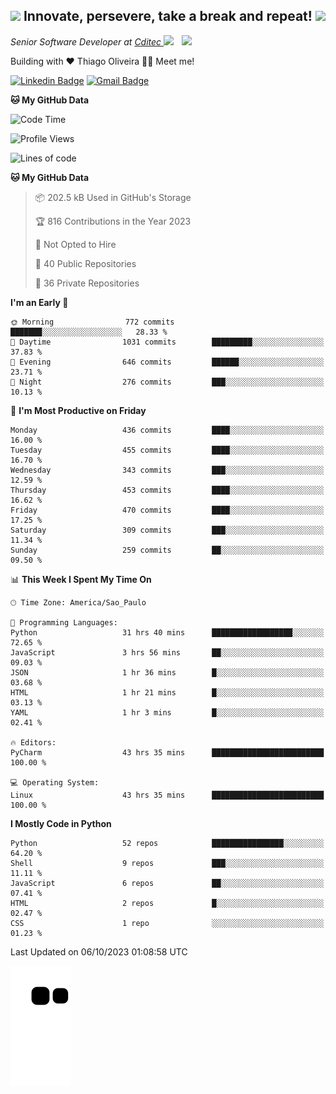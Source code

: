 <h2><img src="https://emojis.slackmojis.com/emojis/images/1531849430/4246/blob-sunglasses.gif?1531849430" width="30"/> Innovate, persevere, take a break and repeat! <img src="https://media.giphy.com/media/12oufCB0MyZ1Go/giphy.gif" width="50"></h2>
<img align='right' src="https://media.giphy.com/media/M9gbBd9nbDrOTu1Mqx/giphy.gif" width="230">
<p><em>Senior Software Developer at <a href="https://www.cditec.com.br/">Cditec
</a><img src="https://media.giphy.com/media/WUlplcMpOCEmTGBtBW/giphy.gif" width="30"> 
</em></p>



Building with ❤️ Thiago Oliveira 👋🏽 Meet me!

[![Linkedin Badge](https://img.shields.io/badge/-Thiago-blue?style=flat-square&logo=Linkedin&logoColor=white&link=https://www.linkedin.com/in/tgmarinho/)](https://www.linkedin.com/in/thiagoceconelo/) 
[![Gmail Badge](https://img.shields.io/badge/-thiceconelo@gmail.com-c14438?style=flat-square&logo=Gmail&logoColor=white&link=mailto:thiceconelo@gmail.com)](mailto:thiceconelo@gmail.com)

</em></p>

<!-- <span style="height ">
![Anurag's GitHub stats](https://github-readme-stats.vercel.app/api?username=arthurspk&show_icons=true&theme=tokyonight)
</span> -->

**🐱 My GitHub Data** 
<!--START_SECTION:waka-->
![Code Time](http://img.shields.io/badge/Code%20Time-688%20hrs%202%20mins-blue)

![Profile Views](http://img.shields.io/badge/Profile%20Views-0-blue)

![Lines of code](https://img.shields.io/badge/From%20Hello%20World%20I%27ve%20Written-3.9%20million%20lines%20of%20code-blue)

**🐱 My GitHub Data** 

> 📦 202.5 kB Used in GitHub's Storage 
 > 
> 🏆 816 Contributions in the Year 2023
 > 
> 🚫 Not Opted to Hire
 > 
> 📜 40 Public Repositories 
 > 
> 🔑 36 Private Repositories 
 > 
**I'm an Early 🐤** 

```text
🌞 Morning                772 commits         ███████░░░░░░░░░░░░░░░░░░   28.33 % 
🌆 Daytime                1031 commits        █████████░░░░░░░░░░░░░░░░   37.83 % 
🌃 Evening                646 commits         ██████░░░░░░░░░░░░░░░░░░░   23.71 % 
🌙 Night                  276 commits         ███░░░░░░░░░░░░░░░░░░░░░░   10.13 % 
```
📅 **I'm Most Productive on Friday** 

```text
Monday                   436 commits         ████░░░░░░░░░░░░░░░░░░░░░   16.00 % 
Tuesday                  455 commits         ████░░░░░░░░░░░░░░░░░░░░░   16.70 % 
Wednesday                343 commits         ███░░░░░░░░░░░░░░░░░░░░░░   12.59 % 
Thursday                 453 commits         ████░░░░░░░░░░░░░░░░░░░░░   16.62 % 
Friday                   470 commits         ████░░░░░░░░░░░░░░░░░░░░░   17.25 % 
Saturday                 309 commits         ███░░░░░░░░░░░░░░░░░░░░░░   11.34 % 
Sunday                   259 commits         ██░░░░░░░░░░░░░░░░░░░░░░░   09.50 % 
```


📊 **This Week I Spent My Time On** 

```text
🕑︎ Time Zone: America/Sao_Paulo

💬 Programming Languages: 
Python                   31 hrs 40 mins      ██████████████████░░░░░░░   72.65 % 
JavaScript               3 hrs 56 mins       ██░░░░░░░░░░░░░░░░░░░░░░░   09.03 % 
JSON                     1 hr 36 mins        █░░░░░░░░░░░░░░░░░░░░░░░░   03.68 % 
HTML                     1 hr 21 mins        █░░░░░░░░░░░░░░░░░░░░░░░░   03.13 % 
YAML                     1 hr 3 mins         █░░░░░░░░░░░░░░░░░░░░░░░░   02.41 % 

🔥 Editors: 
PyCharm                  43 hrs 35 mins      █████████████████████████   100.00 % 

💻 Operating System: 
Linux                    43 hrs 35 mins      █████████████████████████   100.00 % 
```

**I Mostly Code in Python** 

```text
Python                   52 repos            ████████████████░░░░░░░░░   64.20 % 
Shell                    9 repos             ███░░░░░░░░░░░░░░░░░░░░░░   11.11 % 
JavaScript               6 repos             ██░░░░░░░░░░░░░░░░░░░░░░░   07.41 % 
HTML                     2 repos             █░░░░░░░░░░░░░░░░░░░░░░░░   02.47 % 
CSS                      1 repo              ░░░░░░░░░░░░░░░░░░░░░░░░░   01.23 % 
```




 Last Updated on 06/10/2023 01:08:58 UTC
<!--END_SECTION:waka-->

![Snake animation](https://github.com/rafaballerini/rafaballerini/blob/output/github-contribution-grid-snake.svg)


<!---
ceconelo/ceconelo is a ✨ special ✨ repository because its `README.md` (this file) appears on your GitHub profile.
You can click the Preview link to take a look at your changes.
--->
